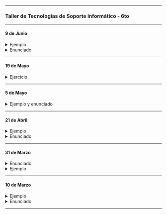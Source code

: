 
----
###  Taller de Tecnologías de Soporte Informático - 6to
----


#### 9 de Junio

<details>
	<summary> Ejemplo </summary>
	
```python
import pandas as pd
import matplotlib.pyplot as plt1
import numpy as np

valor = np.nan #NaN
	
df1 = pd.read_csv("../data/vacunasCovid19.csv")
df1 = df1.dropna()
	
x_values = df1['grupo_etario'].unique()
y_values = df1['grupo_etario'].value_counts().tolist()
y_values.reverse()
plt1.figure(figsize=(8,6))
plt1.barh(x_posiciones, y_values)
plt1.xticks(x_posiciones, x_values)
plt1.xticks(rotation=90,fontsize=10)
	
#####################################################################
	
def convertir_en_minusculas(valor):
  if type(valor) == str:
    return valor.lower()
  else:
    return valor

# ejemplo 2
def arreglar_fecha(valor): 
  valor = str(valor)
  for caracter in valor:
    if not caracter.isnumeric() and caracter != "/"
      valor = valor.replace(caracter,'/')
  return valor

# applymap, realiza la modificación en todos los elementos del dataframe
df2 = df1.applymap(convertir_en_minusculas)

# apply, realiza la modificación sólo en los elementos de una columna
df3 = df1['nombre_de_columna'].apply(convertir_en_minusculas)

df4['Precio'] = df1['Precio'].apply(float)


columna_precio = df4['Precio']

for indice, valor in columna_precio.items():
    print("indice: ",indice)
    print("valor: ",valor)
	
```
</details>

<details>
	<summary> Enunciado </summary>	


- Limpiar el siguiente set de datos:
```
Edad, Altura, Peso, Promedio, Sexo, LU, Observación 
25, 1.80, 83, 7.79, H, 125/89, ninguna
21, 1.89m, 86, 9.7, H, 35 88, ninguna
39, 1.54, 50, 7.1, M, 142-80, hipertension
49, 1.66, 70, 6.54, Mujer, 553/83, ninguna
31, 1.70, 81, 7.21, H, 495-83, hiper tension
33, 1.74, 93 kg, 7.1, Hom, 25/78, sobrepeso
29, 1.81, 82.5, 6.9, H, 445//81, ninguna
19, 1.82, 86.3, 8.43, H, 5/84, NINGUNA
20, 1.76, 75, 10, M, 1/81, gripe
65,, 70, 4.21, M, 1455-89, no hay
32, 1.64, 60, 9.10, M, 400-80, ninguna
59, 1.70, 67, 8.99, men, 100/89, ninguna
34, 1.81, 97, 7.46, H, 1/89,  
49, 1.78, 432, 7.41, Hombre, 500\86, dolor cabeza
51, 1.77, 75, 9.10, H, 25/85, hipertenso
52, 1.65, 64, nan, M, 22\84, ninguna
40, 1.69, 70, 6.00,m, 35/89, ninguna
41, 1.80, 8, 9.2, H, 099/89, no hay obs
25, nan, 72, 6.29, M, 90.80, nada
28, 1.68, 68, 7.54, M, 145/81, ninguna
29, 1.81, 83, nan, H, 111/83, NINGUNA
```
- El resultado final deberá ser igual a la siguiente versión:
```
Edad,Altura,Peso,Promedio,Sexo,LU,Observación 
0,25,1.80,83,7.79,h,125/89,ninguna
1,21,1.89,86,9.7,h,35/88,ninguna
2,39,1.54,50,7.1,m,142/80,hipertension
3,49,1.66,70,6.54,m,553/83,ninguna
4,31,1.70,81,7.21,h,495/83,hipertension
5,33,1.74,93,7.1,h,25/78,ninguna
6,29,1.81,82.5,6.9,h,445/81,ninguna
7,19,1.82,86.3,8.43,h,5/84,ninguna
8,20,1.76,75,10.0,m,1/81,ninguna
10,32,1.64,60,9.1,m,400/80,ninguna
11,59,1.70,67,8.99,m,100/89,ninguna
12,34,1.81,97,7.46,h,1/89,ninguna
13,49,1.78,432,7.41,h,500/86,dolor de cabeza
14,51,1.77,75,9.1,h,25/85,hipertension
17,41,1.80,8,9.2,h,099/89,ninguna
19,28,1.68,68,7.54,m,145/81,ninguna	
```
- El archivo .ipynb a entregar deberá contener todas las funciones que fueron necesarias realizar para lograr que 
el set de datos tenga un resultado final como el propuesto.
	
</details>
	
------

#### 19 de Mayo

<details> 
	<summary> Ejercicio </summary>

- Buscar y descargar un nuevo dataset .csv que tenga, al menos, 500 líneas.
- Formular al menos 5 preguntas que podrían ser respondidas con la información 
del data-set elegido.
- Responder las preguntas formuladas.

- Comentario: deberán crear los gráficos que considere necesarios para responder
las preguntas propuestas. 
El propósito es generar una serie de argumentos basados en la información que provee el data-set.
- Crear un breve informe donde se enumeren las preguntas propuestas y
las respuestas obtenidas.
	
</details>

------
	
#### 5 de Mayo

<details>
	<summary> Ejemplo y enunciado </summary>

- Ejemplo:
	- [link hacia el archivo grafico1.ipynb](https://github.com/nadianoe/nadianoe.github.io/blob/main/graficos1.ipynb)
	
- Enunciado:
	
1. Realizar dos de gráficos utilizando .bar() y utilizando .plot() 
para 2 columnas a elección presentes en sus archivos csv.

2. Debajo de cada gráfico deberán realizar escribir un análisis
donde se respondan las siguientes preguntas:

- ¿Qué conclusión o conclusiones sacaría del gráfico obtenido?
- ¿Cuáles serían las variables que considera que deberían tenerse en
cuenta pero no las puede apreciar porque el csv no se las provee?
¿Porqué?
- ¿Podría relacionar los datos de las dos columnas elegidas para especular
y proponer una conclusión?
En caso de que no, ¿Con qué columnas cree que lo podría hacer? ¿Porqué?

- El trabajo realizado deberá estar escrito en un archivo .ipynb, mezclando
  gráficos, código python y texto.
	
</details>

-----

#### 21 de Abril

<details>
	<summary> Ejemplo </summary>
	
```python
	
import pandas as pd
df = pd.read_csv("datos_nomivac_covid19.csv")
df = pd.read_csv("datos_nomivac_covid19.csv",sep=";",engine="python")
print(df)
print(list(df.columns))
print(list(df.index))
print(df['grupo_etario'])
df.loc[0:1000]
df.loc[[1,5,8]]
dfConIndiceDNI = df.set_index('DNI')
df['sexo'].value_counts()
df_2 = df.drop_duplicates()
df.to_csv("nuevo.csv")
	
```
- [notebook](https://github.com/nadianoe/nadianoe.github.io/blob/master/taller6to/exp.ipynb)
	
</details>

<details> 
	<summary> Enunciado </summary>
	
1) Leer su archivo csv utilizado.
	
2) De ser posible, elegir una columna que pueda servir como índice y setearla como tal.
	
3) Eliminar las filas duplicadas
	
4 Escribir un nuevo archivo .csv con las modificaciones realizadas
	
5) Colocar en forma de tabla, las primeras 3000 filas  y luego, las ultimas 2000.
Si su archivo csv no tiene una cantidad de datos que cumpla lo pedido, 
la tabla deberá tener las primeras 300 y las últimas 200.

6) Imprimir el data frame escrito en el nuevo archivo .csv
	
7) Colocar en forma de tabla las filas 1, 5, 12, 36.
	
8) Imprimir una lista con los nombres de todas las columnas.
	
9) Imprimir los datos de una columna a elección.
	
</details>

----

####  31 de Marzo

<details> 
	<summary> Enunciado </summary>
	
- Elegir una API y realizar las peticiones necesarias para crear un set de datos
- Utilizar el separador ","
- El set de datos obtenido deberá tener
  - extensión .csv
  - al menos 30 lineas 
  - al menos 3 columnas.


</details>

<details> 
	<summary> Ejemplo </summary>

```python
import requests


if __name__ == '__main__':

    archivo = open("hola.csv", "w")
    nombres_columnas = "mensaje , status \n"
    archivo.write(nombres_columnas)
    archivo.close()
    
    for i in range(10):
        respuesta = requests.get('https://dog.ceo/api/breeds/image/random')
        respuesta.status_code
        informacion = respuesta.json()
        mensaje = informacion["message"]
        estado = informacion["status"]

        linea = mensaje + "," + estado + "\n"

        archivo = open("hola.csv", "a")
        archivo.write(linea)
        archivo.close()
```
</details>

-----

#### 10 de Marzo

<details>
<summary> Ejemplo  </summary>

```python
print("hola")
print("Hola", "Holaaaa")
cadenas = "Holaaa" + "Hola" + 'Holaaaaaaa'
print(cadenas)

num1 = 34
num2 = 2
suma = num1 + num2
print(suma)

num1 = 23.0
num2 = 0.5
print(num1 + num2)

lista = [1, 2, 3, 5, 6, 4, 4, 4, 4]
lista.sort()

lista = ["afdf", 22, "hola", 2, 6.78]
print(lista)

if (len(lista) == 2):
	print("tiene dos elementos")
else:
	print("tiene más de dos elementos")

a = 1
b = 3
if b > a:
	print("b es mayor")
elif a == b:
	print("a y b son iguales")

for i in range(5):
	print(i)

for elemento in lista:
	print(elemento)

while b > a:
	print("abcd")
	a = a + 1

diccionario1 = {"Ana": 12, "Fabio": 3}
diccionario1["Lolo"] = 33
diccionario1['Lola'] = 90
valores = diccionario1.values()
valores = list(valores)

for clave in diccionario1.keys():
	valor = diccionario1[clave]
	print(clave,valor)


print(diccionario1)
print(valores[0])

set = {"Jazmín", "Karina"}
set.add("Paola")

print(set)

for elemento in set:
	print(elemento)


numero_ingresado = input()
numero = int(numero_ingresado)

nombre_ingresado = input("Ingrese un nombre")
print(nombre_ingresado)



'''
documentación sobre listas:
https://python-reference.readthedocs.io/en/latest/docs/list/
documentación sobre conjuntos:
https://python-reference.readthedocs.io/en/latest/docs/sets/
documentación sobre diccionarios:
https://python-reference.readthedocs.io/en/latest/docs/dict/
'''
```

</details>

<details>
<summary> Enunciado </summary>

1. Crear una lista que contenga 1000 números enteros. Los mismo deberán ser agregados
mediante un ciclo for y utilizando la función range.
2. Tomar la lista creada en el punto anterior y eliminar los elementos con índices pares.
3. Crear un set que contenga 3 nombres ingresados por consola.
4. Tomar el set creado y eliminar los nombres que comiencen con la letra a.
5. Crear un diccionario que contenga 2 o más nombres de sus compañeros con sus respectivas
edades.
6. Tomar el diccionario creado y multiplicar las edades por 2, mediante un ciclo for.
7. Crear el famoso juego de la vivorita utilizando las estructuras de datos vistas.
El mismo deberá utilizarse y visualizarse por consola.
</details>

----

